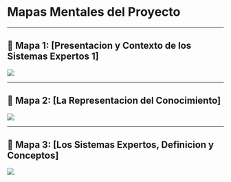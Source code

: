 # Mapas Mentales del Proyecto

---

## 🧠 Mapa 1: [Presentacion y Contexto de los Sistemas Expertos 1]

[![](https://mermaid.ink/img/pako:eNptlcFym0gQhl9lava4ksOAkDCHVMmAbFVFTsp2qnYz8mEEjTRbMKMdhlQSlx9mj3vIIZVbrnqxbQmQhbwcKOD_enr6pxueaKozoCFdG7HdkId4qQgeU34vKwulqEjyZQvG6uqRDIdvyRVnF4zMlYVCrkGlUpCpsTKXeFU8tsEHMkLSJZEut7UVqdz9VORzRebTHhQj5JEbzKUNLnWf9NQE1RH5IIzI5Hq_l7PoGeo-uYOtgQpUlyXSSqeylPhE9_BrxMeIV7qoG_SD0atiX2XLNeerplLG51MS7_5dyeJNUlkD6UY89gh3T8xqtAfeXIMCc7SgOUeNEYz3XHjYl5NKrY50y7n_Y3oLsHYlwafFGq2ypa4Ilp1BLpXMXoMrjrWlWCrJwIIpkapst_3IbROKlhKNWyR9bd2RXfGPh9XIBmqz-15ZmYpetXHzRhlnl_44JLEwuMvabh57ssunux-4-bGDSHIb303f9QGvBSbOMEAmMYLEGi0TfWzEZxIdhIoEzvASwbn6LMEo_dIkLenzBWRSoEnk0vk9xAZQ4qzI2GtzC774M5rfnj9e8T-i97e9apOmQw9Nci_L1e5n8WJIK7r8aver-ruGTJCbV661kHf2Dt6BWtfiLyC3wtbnHTVr-p7xO1gX2CcYmtVp01fz2fDhJul22ZIukhmadA_l7h-1z171AY8vhEnRm5kRJfQH4boZG8ax_dE_tPh0zFvV5e-xV1E2x-hW8fgDVHbfMgs49l6rjXAmcOhRLEiEpSvd1_3TRj-62NtdZb8WgKOdy6IIfwOW-zmcKletknvg5_6pEnUxQe5DcKrEXUyOUc6pknRKCiNIT5VZt5qTuzk7Va5fVguA0QF-ZGVGQ2tqGNASp1Lsb-nTPmZJ7QZKWNIQL3GsRV3YJV2qZwzbCvVJ67KLNLpeb7qbepsJC7EU-AF_IUBlYCJdK0vDie8clqDhE_1CwyFz_YtLf-KNJoE3cdjICQb0Kw2ZE1yMx14QMGfiM8f1g-cB_XZI6114rhsw1_Fd5nmeH4wGFEcKv9mL5udx-Ic8_wciDOnW?type=png)](https://mermaid.live/edit#pako:eNptlcFym0gQhl9lava4ksOAkDCHVMmAbFVFTsp2qnYz8mEEjTRbMKMdhlQSlx9mj3vIIZVbrnqxbQmQhbwcKOD_enr6pxueaKozoCFdG7HdkId4qQgeU34vKwulqEjyZQvG6uqRDIdvyRVnF4zMlYVCrkGlUpCpsTKXeFU8tsEHMkLSJZEut7UVqdz9VORzRebTHhQj5JEbzKUNLnWf9NQE1RH5IIzI5Hq_l7PoGeo-uYOtgQpUlyXSSqeylPhE9_BrxMeIV7qoG_SD0atiX2XLNeerplLG51MS7_5dyeJNUlkD6UY89gh3T8xqtAfeXIMCc7SgOUeNEYz3XHjYl5NKrY50y7n_Y3oLsHYlwafFGq2ypa4Ilp1BLpXMXoMrjrWlWCrJwIIpkapst_3IbROKlhKNWyR9bd2RXfGPh9XIBmqz-15ZmYpetXHzRhlnl_44JLEwuMvabh57ssunux-4-bGDSHIb303f9QGvBSbOMEAmMYLEGi0TfWzEZxIdhIoEzvASwbn6LMEo_dIkLenzBWRSoEnk0vk9xAZQ4qzI2GtzC774M5rfnj9e8T-i97e9apOmQw9Nci_L1e5n8WJIK7r8aver-ruGTJCbV661kHf2Dt6BWtfiLyC3wtbnHTVr-p7xO1gX2CcYmtVp01fz2fDhJul22ZIukhmadA_l7h-1z171AY8vhEnRm5kRJfQH4boZG8ax_dE_tPh0zFvV5e-xV1E2x-hW8fgDVHbfMgs49l6rjXAmcOhRLEiEpSvd1_3TRj-62NtdZb8WgKOdy6IIfwOW-zmcKletknvg5_6pEnUxQe5DcKrEXUyOUc6pknRKCiNIT5VZt5qTuzk7Va5fVguA0QF-ZGVGQ2tqGNASp1Lsb-nTPmZJ7QZKWNIQL3GsRV3YJV2qZwzbCvVJ67KLNLpeb7qbepsJC7EU-AF_IUBlYCJdK0vDie8clqDhE_1CwyFz_YtLf-KNJoE3cdjICQb0Kw2ZE1yMx14QMGfiM8f1g-cB_XZI6114rhsw1_Fd5nmeH4wGFEcKv9mL5udx-Ic8_wciDOnW)

---

## 🧩 Mapa 2: [La Representacion del Conocimiento]

[![](https://mermaid.ink/img/pako:eNpdk0tu2zAQhq9CcC0HkvzWokD8CBCgQYuk6KKyFxNxbLOQOCpJGWkDb3uA3KAHyKLIEXyTnqRjS3ataiFxhI__zPxDPsuMFMpEri2UG_FptjCCn-v0HkuLDo2HTO_fjJiSoUwXmv_QUnQ678QknYBDJ27IFpCjS8T7_dtaZ7BsNI7UNL01azQa7f4VWiqJ-GgpQ0ctfnbmGbinXGQ5bLGFzNO58xY8rjVw1vkTB9mxyhZ2k04rzHMSE_L8hUM-bTJdQi4UOljtX0-p6_ekbitKua6SnM40GcgT8aCLMj-V0EAxQ6i4WUXHEg5m6S209Ka1AVF6rb5V-qDHJf75-fKftcsWHaefIdcKTvCtWaFFLhs4uAPj2ZtmCpe5ZrV5Ebvn0RZcGlhNAp9KtJ46TjuPxam8Bo7TB8yxdi4QSjvc_6ZAlLbCx3Yn89r3KJ0bb3HLYuACMQVHbtki4vTDo0O7hUaUnfTkdXnm6vdNPaAovTwPwu9_ZfrcV8PEfMqsRQtOZFRUhi2_dK2huqx0GNJXdk4JRYU2mpYy4GOtlUw8txTIgo2BQyifD5sX0m-wwIVMeKlwBVXuF3JhdrytBPOFqDjttFStN6egKhWfvZkGvjL_CDQK7ZQq42USh8PeUUMmz_JJJp0o7HevBoNRbziO-mGfF4H8LpPR4GrcHUXDMB5EgzjsR7tA_jim7V2FcTgI42HYDce93igOJI_Uk72rb-vx0u7-Aoc5OfQ?type=png)](https://mermaid.live/edit#pako:eNpdk0tu2zAQhq9CcC0HkvzWokD8CBCgQYuk6KKyFxNxbLOQOCpJGWkDb3uA3KAHyKLIEXyTnqRjS3ataiFxhI__zPxDPsuMFMpEri2UG_FptjCCn-v0HkuLDo2HTO_fjJiSoUwXmv_QUnQ678QknYBDJ27IFpCjS8T7_dtaZ7BsNI7UNL01azQa7f4VWiqJ-GgpQ0ctfnbmGbinXGQ5bLGFzNO58xY8rjVw1vkTB9mxyhZ2k04rzHMSE_L8hUM-bTJdQi4UOljtX0-p6_ekbitKua6SnM40GcgT8aCLMj-V0EAxQ6i4WUXHEg5m6S209Ka1AVF6rb5V-qDHJf75-fKftcsWHaefIdcKTvCtWaFFLhs4uAPj2ZtmCpe5ZrV5Ebvn0RZcGlhNAp9KtJ46TjuPxam8Bo7TB8yxdi4QSjvc_6ZAlLbCx3Yn89r3KJ0bb3HLYuACMQVHbtki4vTDo0O7hUaUnfTkdXnm6vdNPaAovTwPwu9_ZfrcV8PEfMqsRQtOZFRUhi2_dK2huqx0GNJXdk4JRYU2mpYy4GOtlUw8txTIgo2BQyifD5sX0m-wwIVMeKlwBVXuF3JhdrytBPOFqDjttFStN6egKhWfvZkGvjL_CDQK7ZQq42USh8PeUUMmz_JJJp0o7HevBoNRbziO-mGfF4H8LpPR4GrcHUXDMB5EgzjsR7tA_jim7V2FcTgI42HYDce93igOJI_Uk72rb-vx0u7-Aoc5OfQ)

---

## 🧩 Mapa 3: [Los Sistemas Expertos, Definicion y Conceptos]

[![](https://mermaid.ink/img/pako:eNp1lE1u2zAQha9CsFvH0L8cLQrEkoFmYSBo0k3pLBhp5LCQSJWkgPwgR8qiyBF0sY4sKbWc1AvBwvtm-PiG4jPNVQE0oXvNm3tyk-0kwd8F-yFFwQviJ-RaGAs1N2Tz0IC2ytySs7OvZM38pUtSJXNorCKP5EL_boWF3Laa345tDmSKpEduRKMMKaAvUbmoBUirZlyGnE9SrnluQXevxoqcmxmyQSRAxMJeIfGuDs_1YMxla27gP0uNjMe2yirdQ5eyBA0yF3yO-OxSoo-SP5EfpuVanLQI2LZ7K9pK9cFUaDUX3ZucGUqH_bvsusXoSoFrVCOQuqPG2TdoT3f7rt6x77CvMHyom-5VHyMD4bErrcpWFpO71BsFjorAbTUCc-8JXmMOvAJzSt5hGAVUh_FUxAzznm0kGwbkslTVDdhDWgSG83A7Qzx2DU0_wj4Mkn8cwMj5bMsl_FIELWIXUbT1nYY5E7CUN9ipP4jwMeORClmmaiGFImAayLtXzFnN3G-Gs-OyTPC97N76qCdi1Lxh2I0GO1tjlH3MEgqRfyIF2NVA9-ekYciuKi5FeeJ5VCNMXAo8gHBSFrMMmlZ_VrNCi8bq9t3EoBr7WAF-HqWoquQLuGVYwrGyHpXSh7AMj5V0qlmVIayOlWyqKbHKOVY2k5JDADld4L0hCpqgLVjQGnTN-1f63NfsqL2HGnY0wb8FlLyt7I7u5AuWNVz-VKqeKrVq9_fTS9sU-IH3s9L8HwGyAJ2qVlqaeJ7vHnrQ5Jk-0OQs8p1lFK2iOIxDL3ZDb0EfaRKHy3N_5Xqr2ImDKI5fFvTpsGiwdDwncrzY8Z3zIFghjtPFcWyHy_BwJ778BaCCmZ8?type=png)](https://mermaid.live/edit#pako:eNp1lE1u2zAQha9CsFvH0L8cLQrEkoFmYSBo0k3pLBhp5LCQSJWkgPwgR8qiyBF0sY4sKbWc1AvBwvtm-PiG4jPNVQE0oXvNm3tyk-0kwd8F-yFFwQviJ-RaGAs1N2Tz0IC2ytySs7OvZM38pUtSJXNorCKP5EL_boWF3Laa345tDmSKpEduRKMMKaAvUbmoBUirZlyGnE9SrnluQXevxoqcmxmyQSRAxMJeIfGuDs_1YMxla27gP0uNjMe2yirdQ5eyBA0yF3yO-OxSoo-SP5EfpuVanLQI2LZ7K9pK9cFUaDUX3ZucGUqH_bvsusXoSoFrVCOQuqPG2TdoT3f7rt6x77CvMHyom-5VHyMD4bErrcpWFpO71BsFjorAbTUCc-8JXmMOvAJzSt5hGAVUh_FUxAzznm0kGwbkslTVDdhDWgSG83A7Qzx2DU0_wj4Mkn8cwMj5bMsl_FIELWIXUbT1nYY5E7CUN9ipP4jwMeORClmmaiGFImAayLtXzFnN3G-Gs-OyTPC97N76qCdi1Lxh2I0GO1tjlH3MEgqRfyIF2NVA9-ekYciuKi5FeeJ5VCNMXAo8gHBSFrMMmlZ_VrNCi8bq9t3EoBr7WAF-HqWoquQLuGVYwrGyHpXSh7AMj5V0qlmVIayOlWyqKbHKOVY2k5JDADld4L0hCpqgLVjQGnTN-1f63NfsqL2HGnY0wb8FlLyt7I7u5AuWNVz-VKqeKrVq9_fTS9sU-IH3s9L8HwGyAJ2qVlqaeJ7vHnrQ5Jk-0OQs8p1lFK2iOIxDL3ZDb0EfaRKHy3N_5Xqr2ImDKI5fFvTpsGiwdDwncrzY8Z3zIFghjtPFcWyHy_BwJ778BaCCmZ8)